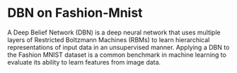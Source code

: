# DBN on Fashion-Mnist

A Deep Belief Network (DBN) is a deep neural network that uses multiple layers of Restricted Boltzmann Machines (RBMs) to learn hierarchical representations of input data in an unsupervised manner. Applying a DBN to the Fashion MNIST dataset is a common benchmark in machine learning to evaluate its ability to learn features from image data.
